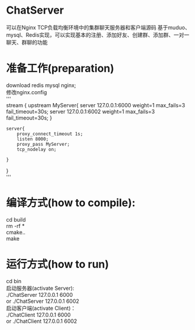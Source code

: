 # ChatServer
可以在Nginx TCP负载均衡环境中的集群聊天服务器和客户端源码 基于muduo、mysql、Redis实现，可以实现基本的注册、添加好友、创建群、添加群、一对一聊天、群聊的功能

# 准备工作(preparation)
download redis mysql nginx;  
修改nginx.config  
'''  
stream
{
    upstream MyServer{
        server 127.0.0.1:6000 weight=1 max_fails=3 fail_timeout=30s;
        server 127.0.0.1:6002 weight=1 max_fails=3 fail_timeout=30s;
    }

    server{
        proxy_connect_timeout 1s;
        listen 8000;
        proxy_pass MyServer;
        tcp_nodelay on;

    }
}  
'''  
# 编译方式(how to compile):
cd build  
rm -rf *  
cmake..  
make  
# 运行方式(how to run)
cd bin  
启动服务器(activate Server):  
  ./ChatServer 127.0.0.1 6000  
  or ./ChatServer 127.0.0.1 6002  
启动客户端(activate Client)：   
  ./ChatClient 127.0.0.1 6000  
  or ./ChatClient 127.0.0.1 6002  
